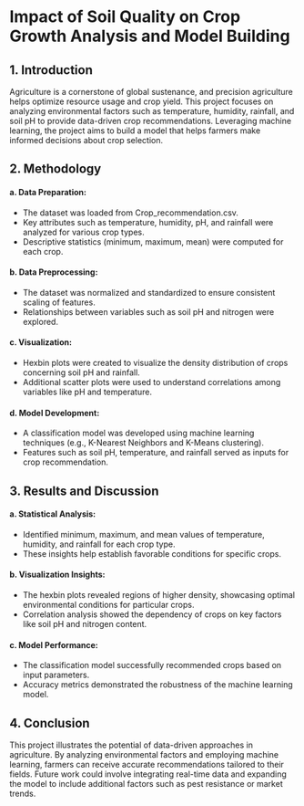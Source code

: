 # Impact of Soil Quality on Crop Growth Analysis and Model Building #                                                                                                  
## 1. Introduction
Agriculture is a cornerstone of global sustenance, and precision agriculture helps optimize resource usage and crop yield. This project focuses on analyzing environmental factors such as temperature, humidity, rainfall, and soil pH to provide data-driven crop recommendations. Leveraging machine learning, the project aims to build a model that helps farmers make informed decisions about crop selection.

## 2. Methodology
#### a.	Data Preparation:
* The dataset was loaded from Crop_recommendation.csv.
* Key attributes such as temperature, humidity, pH, and rainfall were analyzed for various crop types.
* Descriptive statistics (minimum, maximum, mean) were computed for each crop.
#### b.	Data Preprocessing:
* The dataset was normalized and standardized to ensure consistent scaling of features.
* Relationships between variables such as soil pH and nitrogen were explored.
#### c.	Visualization:
* Hexbin plots were created to visualize the density distribution of crops concerning soil pH and rainfall.
* Additional scatter plots were used to understand correlations among variables like pH and temperature.
#### d. Model Development:
* A classification model was developed using machine learning techniques (e.g., K-Nearest Neighbors and K-Means clustering).
* Features such as soil pH, temperature, and rainfall served as inputs for crop recommendation.

## 3. Results and Discussion
#### a. Statistical Analysis:
* Identified minimum, maximum, and mean values of temperature, humidity, and rainfall for each crop type.
* These insights help establish favorable conditions for specific crops.
#### b. Visualization Insights:
* The hexbin plots revealed regions of higher density, showcasing optimal environmental conditions for particular crops.
* Correlation analysis showed the dependency of crops on key factors like soil pH and nitrogen content.
#### c. Model Performance:
* The classification model successfully recommended crops based on input parameters.
* Accuracy metrics demonstrated the robustness of the machine learning model.

## 4. Conclusion
This project illustrates the potential of data-driven approaches in agriculture. By analyzing environmental factors and employing machine learning, farmers can receive accurate recommendations tailored to their fields. Future work could involve integrating real-time data and expanding the model to include additional factors such as pest resistance or market trends.
